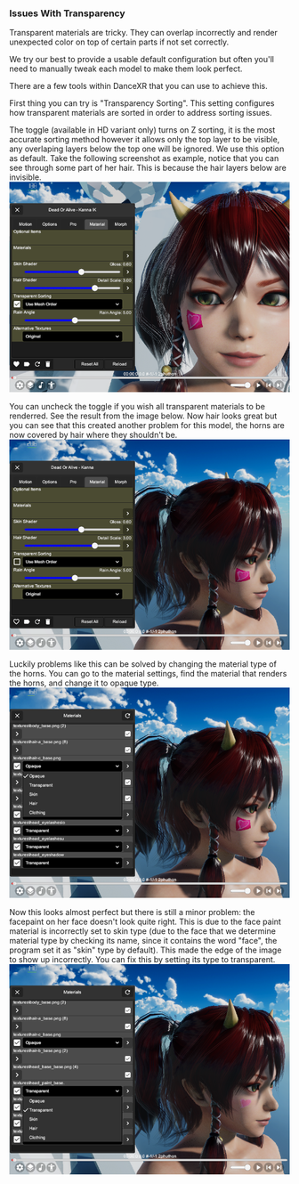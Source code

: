 ### Issues With Transparency

Transparent materials are tricky. They can overlap incorrectly and render unexpected color on top of certain parts if not set correctly. 

We try our best to provide a usable default configuration but often you'll need to manually tweak each model to make them look perfect.

There are a few tools within DanceXR that you can use to achieve this.

First thing you can try is "Transparency Sorting". This setting configures how transparent materials are sorted in order to address sorting issues. 

The toggle (available in HD variant only) turns on Z sorting, it is the most accurate sorting method however it allows only the top layer to be visible, any overlaping layers below the top one will be ignored. We use this option as default. Take the following screenshot as example, notice that you can see through some part of her hair. This is because the hair layers below are invisible.  
![Z Sorting On](/pages/zsorting_on.png)

You can uncheck the toggle if you wish all transparent materials to be renderred. See the result from the image below. Now hair looks great but you can see that this created another problem for this model, the horns are now covered by hair where they shouldn't be. 
![Z Sorting Off](/pages/zsorting_off.png)

Luckily problems like this can be solved by changing the material type of the horns. You can go to the material settings, find the material that renders the horns, and change it to opaque type. 
![Set Opaque Type](/pages/type_opaque.png)

Now this looks almost perfect but there is still a minor problem: the facepaint on her face doesn't look quite right. This is due to the face paint material is incorrectly set to skin type (due to the face that we determine material type by checking its name, since it contains the word "face", the program set it as "skin" type by default). This made the edge of the image to show up incorrectly. You can fix this by setting its type to transparent.
![Set Transparent Type](/pages/type_transparent.png)
